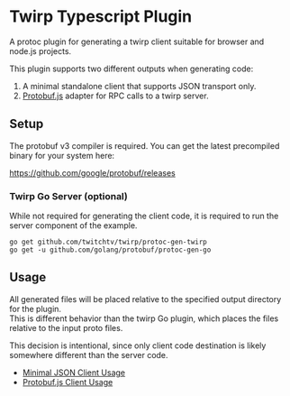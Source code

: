 # Twirp Typescript Plugin

A protoc plugin for generating a twirp client suitable for browser and node.js projects.

This plugin supports two different outputs when generating code:

1. A minimal standalone client that supports JSON transport only.
2. [Protobuf.js](https://github.com/dcodeIO/protobuf.js) adapter for RPC calls to a twirp server. 

## Setup

The protobuf v3 compiler is required. You can get the latest precompiled binary for your system here:

https://github.com/google/protobuf/releases

### Twirp Go Server (optional)

While not required for generating the client code, it is required to run the server component of the example.

    go get github.com/twitchtv/twirp/protoc-gen-twirp
    go get -u github.com/golang/protobuf/protoc-gen-go

## Usage
    
All generated files will be placed relative to the specified output directory for the plugin.  
This is different behavior than the twirp Go plugin, which places the files relative to the input proto files.

This decision is intentional, since only client code destination is likely somewhere different
than the server code.

* [Minimal JSON Client Usage](doc/minimal.md)
* [Protobuf.js Client Usage](doc/protobufjs.md)

